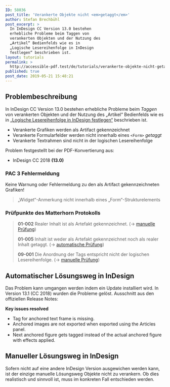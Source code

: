 ```yaml
---
ID: 58036
post_title: 'Verankerte Objekte nicht <em>getaggt</em>'
author: Stefan Brechbühl
post_excerpt: >
  In InDesign CC Version 13.0 bestehen
  erhebliche Probleme beim Taggen von
  verankerten Objekten und der Nutzung des
  „Artikel“ Bedienfelds wie es in
  „Logische Lesereihenfolge in InDesign
  festlegen“ beschrieben ist.
layout: tutorials
permalink: >
  http://accessible-pdf.test/de/tutorials/verankerte-objekte-nicht-getaggt/
published: true
post_date: 2019-05-21 15:48:21
---
```

## Problembeschreibung

In InDesign CC Version 13.0 bestehen erhebliche Probleme beim *Taggen* von verankerten Objekten und der Nutzung des „Artikel“ Bedienfelds wie es in [„Logische Lesereihenfolge in InDesign festlegen“](http://accessible-pdf.test/de/basics/logische-lesereihenfolge-in-indesign-festlegen/) beschrieben ist. 

- Verankerte Grafiken werden als Artifact gekennzeichnet
- Verankerte Formularfelder werden nicht innerhalb eines `<Form>` *getaggt*
- Verankerte Textrahmen sind nicht in der logischen Lesereihenfolge

Problem festgestellt bei der PDF-Konvertierung aus:

- InDesign CC 2018 **(13.0)**

### PAC 3 Fehlermeldung

Keine Warnung oder Fehlermeldung zu den als Artifact gekennzeichneten Grafiken!

> „Widget“-Anmerkung nicht innerhalb eines „Form“-Strukturelements

### Prüfpunkte des Matterhorn Protokolls
 
> **01-002** Realer Inhalt ist als Artefakt gekennzeichnet. (→ [manuelle Prüfung](http://accessible-pdf.test/de/glossar/#manuelle-pruefung))
> 
> **01-005** Inhalt ist weder als Artefakt gekennzeichnet noch als realer Inhalt getaggt. (→ [automatische Prüfung](http://accessible-pdf.test/de/glossar/#automatische-pruefung))
> 
> **09-001** Die Anordnung der Tags entspricht nicht der logischen Lesereihenfolge. (→ [manuelle Prüfung](http://accessible-pdf.test/de/glossar/#manuelle-pruefung))

## Automatischer Lösungsweg in InDesign

Das Problem kann umgangen werden indem ein Update installiert wird. In Version 13.1 (CC 2018) wurden die Probleme gelöst. Ausschnitt aus den offiziellen Release Notes:

**Key issues resolved**

- Tag for anchored text frame is missing.
- Anchored images are not exported when exported using the Articles panel.
- Next anchored figure gets tagged instead of the actual anchored figure with effects applied.

## Manueller Lösungsweg in InDesign

Sofern nicht auf eine andere InDesign Version ausgewichen werden kann, ist der einzige manuelle Lösungsweg Objekte nicht zu verankern. Ob dies realistisch und sinnvoll ist, muss im konkreten Fall entschieden werden.